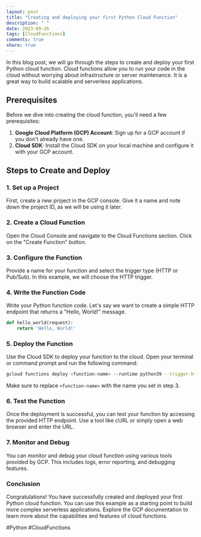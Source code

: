 ```yaml
---
layout: post
title: "Creating and deploying your first Python Cloud Function"
description: " "
date: 2023-09-26
tags: [CloudFunctions]
comments: true
share: true
---
```


In this blog post, we will go through the steps to create and deploy your first Python cloud function. Cloud functions allow you to run your code in the cloud without worrying about infrastructure or server maintenance. It is a great way to build scalable and serverless applications.

## Prerequisites

Before we dive into creating the cloud function, you'll need a few prerequisites:

1. **Google Cloud Platform (GCP) Account**: Sign up for a GCP account if you don't already have one.
2. **Cloud SDK**: Install the Cloud SDK on your local machine and configure it with your GCP account.

## Steps to Create and Deploy

### 1. Set up a Project

First, create a new project in the GCP console. Give it a name and note down the project ID, as we will be using it later.

### 2. Create a Cloud Function

Open the Cloud Console and navigate to the Cloud Functions section. Click on the "Create Function" button.

### 3. Configure the Function

Provide a name for your function and select the trigger type (HTTP or Pub/Sub). In this example, we will choose the HTTP trigger.

### 4. Write the Function Code

Write your Python function code. Let's say we want to create a simple HTTP endpoint that returns a "Hello, World!" message.

```python
def hello_world(request):
    return 'Hello, World!'
```

### 5. Deploy the Function

Use the Cloud SDK to deploy your function to the cloud. Open your terminal or command prompt and run the following command:

```bash
gcloud functions deploy <function-name> --runtime python39 --trigger-http --allow-unauthenticated
```

Make sure to replace `<function-name>` with the name you set in step 3.

### 6. Test the Function

Once the deployment is successful, you can test your function by accessing the provided HTTP endpoint. Use a tool like cURL or simply open a web browser and enter the URL.

### 7. Monitor and Debug

You can monitor and debug your cloud function using various tools provided by GCP. This includes logs, error reporting, and debugging features.

### Conclusion

Congratulations! You have successfully created and deployed your first Python cloud function. You can use this example as a starting point to build more complex serverless applications. Explore the GCP documentation to learn more about the capabilities and features of cloud functions.

#Python #CloudFunctions